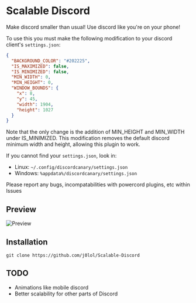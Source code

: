 # Scalable Discord

Make discord smaller than usual! Use discord like you're on your phone!

To use this you must make the following modification to your discord client's `settings.json`:

```json
{
  "BACKGROUND_COLOR": "#202225",
  "IS_MAXIMIZED": false,
  "IS_MINIMIZED": false,
  "MIN_WIDTH": 0,
  "MIN_HEIGHT": 0,
  "WINDOW_BOUNDS": {
    "x": 8,
    "y": 45,
    "width": 1904,
    "height": 1027
  }
}
```
Note that the only change is the addition of MIN_HEIGHT and MIN_WIDTH under IS_MINIMIZED. This modification removes the 
default discord minimum width and height, allowing this plugin to work.

If you cannot find your `settings.json`, look in:
 - Linux: `~/.config/discordcanary/settings.json`
 - Windows: `%appdata%/discordcanary/settings.json`

Please report any bugs, incompatabilities with powercord plugins, etc within Issues

## Preview

![Preview](https://downloadmoredownloads.download/i/yz40vnzn.gif)

## Installation

```
git clone https://github.com/j0lol/Scalable-Discord
```

## TODO
- Animations like mobile discord
- Better scalability for other parts of Discord
